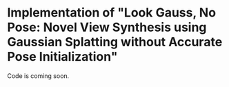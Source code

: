 # Implementation of "Look Gauss, No Pose: Novel View Synthesis using Gaussian Splatting without Accurate Pose Initialization"

Code is coming soon.
